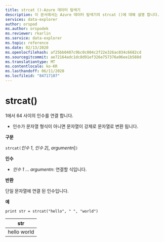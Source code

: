 ```yaml
---
title: strcat ()-Azure 데이터 탐색기
description: 이 문서에서는 Azure 데이터 탐색기의 strcat ()에 대해 설명 합니다.
services: data-explorer
author: orspod
ms.author: orspodek
ms.reviewer: rkarlin
ms.service: data-explorer
ms.topic: reference
ms.date: 02/13/2020
ms.openlocfilehash: af25bb0407c9bc0c004c2f22e326ac034c6682cd
ms.sourcegitcommit: ae72164adc1dc8d91ef326e757376a96ee1b588d
ms.translationtype: MT
ms.contentlocale: ko-KR
ms.lasthandoff: 06/11/2020
ms.locfileid: "84717107"
---
```

# <a name="strcat"></a>strcat()

1에서 64 사이의 인수를 연결 합니다.

* 인수가 문자열 형식이 아니면 문자열이 강제로 문자열로 변환 됩니다.

**구문**

`strcat(`*인수 1*, *인수 2*[, *argumentn*]`)`

**인수**

* *인수 1* ... *argumentn*: 연결할 식입니다.

**반환**

단일 문자열에 연결 된 인수입니다.

**예**
  
   ```kusto
print str = strcat("hello", " ", "world")
```

|str|
|---|
|hello world|
